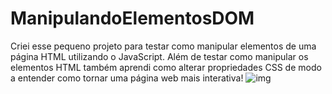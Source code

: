 # ManipulandoElementosDOM

Criei esse pequeno projeto para testar como manipular elementos de uma página HTML utilizando o JavaScript. 
Além de testar como manipular os elementos HTML também aprendi como alterar propriedades CSS de modo a entender como tornar uma página web mais interativa!
![img](https://user-images.githubusercontent.com/79414503/127869563-e8cc3c7f-9843-41d0-8e86-7cbbab5179b0.PNG)
